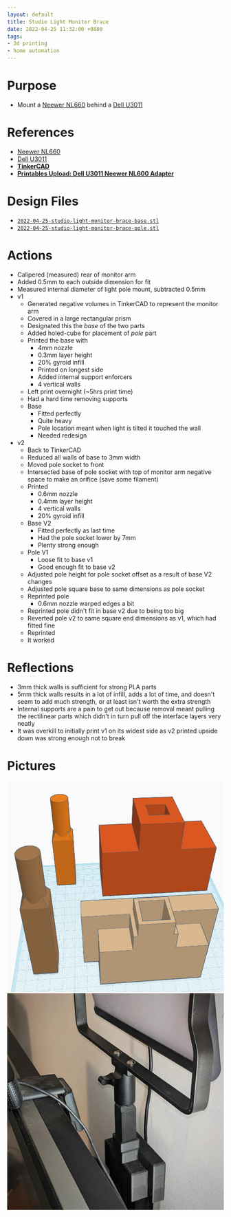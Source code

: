 ```yaml
---
layout: default
title: Studio Light Monitor Brace
date: 2022-04-25 11:32:00 +0800
tags:
- 3d printing
- home automation
---
```


# Purpose
- Mount a [Neewer NL660](https://neewer.com/products/nl660-led-panel-lights-10089057) behind a [Dell U3011](https://www.cnet.com/reviews/dell-ultrasharp-u3011-review/)

# References
- [Neewer NL660](https://neewer.com/products/nl660-led-panel-lights-10089057)
- [Dell U3011](https://www.cnet.com/reviews/dell-ultrasharp-u3011-review/)
- [**TinkerCAD**](https://www.tinkercad.com/things/kyywaIQ76kA)
- [**Printables Upload: Dell U3011 Neewer NL600 Adapter**](https://www.printables.com/model/178907-dell-u3011-neewer-nl660-adapter)

# Design Files
- [`2022-04-25-studio-light-monitor-brace-base.stl`](/assets/stl/2022-04-25-studio-light-monitor-brace-base.stl)
- [`2022-04-25-studio-light-monitor-brace-pole.stl`](/assets/stl/2022-04-25-studio-light-monitor-brace-pole.stl)


# Actions
- Calipered (measured) rear of monitor arm
- Added 0.5mm to each outside dimension for fit
- Measured internal diameter of light pole mount, subtracted 0.5mm
- v1
  - Generated negative volumes in TinkerCAD to represent the monitor arm
  - Covered in a large rectangular prism
  - Designated this the *base* of the two parts
  - Added holed-cube for placement of *pole* part
  - Printed the base with
    - 4mm nozzle
    - 0.3mm layer height
    - 20% gyroid infill
    - Printed on longest side
    - Added internal support enforcers
    - 4 vertical walls
  - Left print overnight (~5hrs print time)
  - Had a hard time removing supports
  - Base
      - Fitted perfectly
      - Quite heavy
      - Pole location meant when light is tilted it touched the wall
      - Needed redesign
- v2
  - Back to TinkerCAD
  - Reduced all walls of base to 3mm width
  - Moved pole socket to front
  - Intersected base of pole socket with top of monitor arm negative space to make an orifice (save some filament)
  - Printed
    - 0.6mm nozzle
    - 0.4mm layer height
    - 4 vertical walls
    - 20% gyroid infill
  - Base V2
    - Fitted perfectly as last time
    - Had the pole socket lower by 7mm
    - Plenty strong enough
  - Pole V1
    - Loose fit to base v1
    - Good enough fit to base v2
  - Adjusted pole height for pole socket offset as a result of base V2 changes
  - Adjusted pole square base to same dimensions as pole socket
  - Reprinted pole
    - 0.6mm nozzle warped edges a bit
  - Reprinted pole didn't fit in base v2 due to being too big
  - Reverted pole v2 to same square end dimensions as v1, which had fitted fine
  - Reprinted
  - It worked

# Reflections
- 3mm thick walls is sufficient for strong PLA parts
- 5mm thick walls results in a lot of infill, adds a lot of time, and doesn't seem to add much strength, or at least isn't worth the extra strength
- Internal supports are a pain to get out because removal meant pulling the rectilinear parts which didn't in turn pull off the interface layers very neatly
- It was overkill to initially print v1 on its widest side as v2 printed upside down was strong enough not to break

# Pictures
![1](/assets/img/2022-04-25-studio-light-monitor-brace-1.jpg)
![2](/assets/img/2022-04-25-studio-light-monitor-brace-2.jpg)